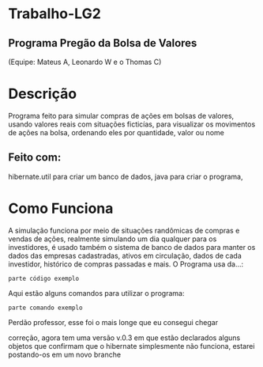 # Trabalho-LG2
## Programa Pregão da Bolsa de Valores
(Equipe: Mateus A, Leonardo W e o Thomas C)

# Descrição
Programa feito para simular compras de ações em bolsas de valores, usando valores reais com situações ficticías, para visualizar os movimentos de ações na bolsa, ordenando eles por quantidade, valor ou nome

## Feito com:
hibernate.util para criar um banco de dados, java para criar o programa, 

# Como Funciona
  A simulação funciona por meio de situações randômicas de compras e vendas de ações, realmente simulando um dia qualquer para os investidores, é usado também o sistema de banco de dados para manter os dados das empresas cadastradas, ativos em circulação, dados de cada investidor, histórico de compras passadas e mais.
  O Programa usa da...:
  
```
parte código exemplo
```

 Aqui estão alguns comandos para utilizar o programa:
```
parte comando exemplo
```





Perdão professor, esse foi o mais longe que eu consegui chegar

correção, agora tem uma versão v.0.3 em que estão declarados alguns objetos que confirmam que o hibernate simplesmente não funciona, estarei postando-os em um novo branche 
